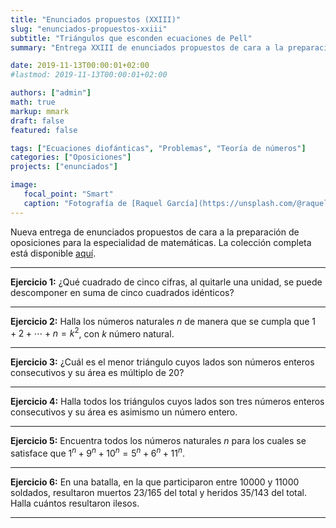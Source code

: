 ```yaml
---
title: "Enunciados propuestos (XXIII)"
slug: "enunciados-propuestos-xxiii"
subtitle: "Triángulos que esconden ecuaciones de Pell"
summary: "Entrega XXIII de enunciados propuestos de cara a la preparación de oposiciones en la especialidad de matemáticas."

date: 2019-11-13T00:00:01+02:00
#lastmod: 2019-11-13T00:00:01+02:00

authors: ["admin"]
math: true
markup: mmark
draft: false
featured: false

tags: ["Ecuaciones diofánticas", "Problemas", "Teoría de números"]
categories: ["Oposiciones"]
projects: ["enunciados"]

image:
   focal_point: "Smart"
   caption: "Fotografía de [Raquel García](https://unsplash.com/@raquelrgarc), disponible en [Unsplash](https://unsplash.com/photos/BAiSZDx4LgE)."
---
```


Nueva entrega de enunciados propuestos de cara a la preparación de oposiciones para la especialidad de matemáticas. La colección completa está disponible [aquí](/courses/enunciados/).

---

**Ejercicio 1:** ¿Qué cuadrado de cinco cifras, al quitarle una unidad, se puede descomponer en suma de cinco cuadrados idénticos?

---

**Ejercicio 2:** Halla los números naturales $n$ de manera que se cumpla que $1+2+\cdots+n = k^2$, con $k$ número natural.

---

**Ejercicio 3:** ¿Cuál es el menor triángulo cuyos lados son números enteros consecutivos y su área es múltiplo de $20$?

---

**Ejercicio 4:** Halla todos los triángulos cuyos lados son tres números enteros consecutivos y su área es asimismo un número entero.

---

**Ejercicio 5:** Encuentra todos los números naturales $n$ para los cuales se satisface que $1^n + 9^n + 10^n = 5^n + 6^n + 11^n$.

---

**Ejercicio 6:** En una batalla, en la que participaron entre $10000$ y $11000$ soldados, resultaron muertos $23 / 165$ del total y heridos $35 / 143$ del total. Halla cuántos resultaron ilesos.

---
